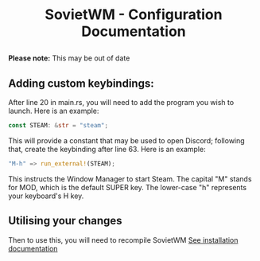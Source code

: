# <p align="center">SovietWM - Configuration Documentation</p>

**Please note:** This may be out of date

## Adding custom keybindings:

After line 20 in main.rs, you will need to add the program you wish to launch. Here is an example:

```rs
const STEAM: &str = "steam";
```

This will provide a constant that may be used to open Discord; following that, create the keybinding after line 63. Here is an example:

```rs
"M-h" => run_external!(STEAM);
```

This instructs the Window Manager to start Steam. The capital "M" stands for MOD, which is the default SUPER key. The lower-case "h" represents your keyboard's H key.


## Utilising your changes

Then to use this, you will need to recompile SovietWM [See installation documentation](https://theholytachanka.github.io/SovietWM/install.md)